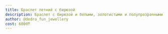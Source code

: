 ```yaml
---
title: Браслет летний с бирюзой
description: Браслет с бирюзой и белыми, золотистыми и полупрозрачными бусинами
author: @dedra_fun_jewellery
cost: 6000₸
---
```

